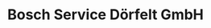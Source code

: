 ---
title: "Bosch Service Dörfelt GmbH"
url: /zwickau/bosch-service-doerfelt-gmbh/
shop: Autowerkstatt
---